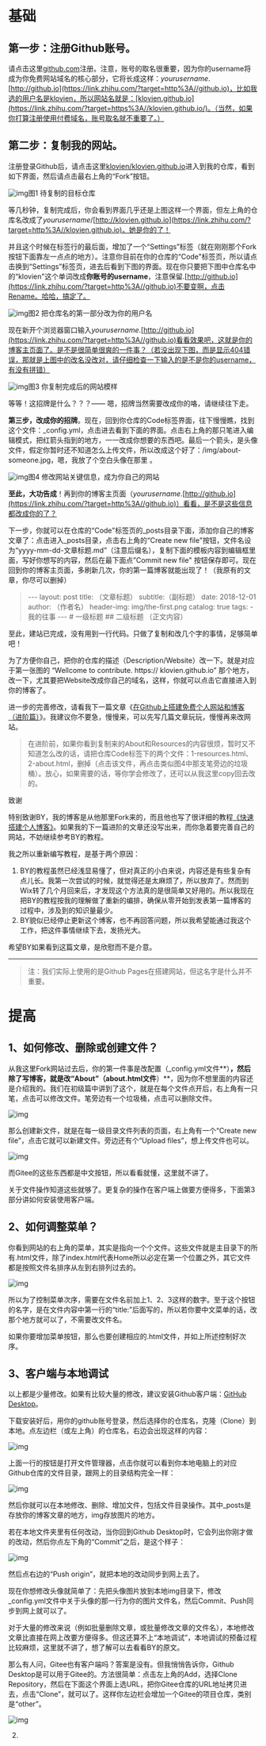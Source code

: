 # **基础**



## **第一步：注册Github账号**。

请点击这里[github.com](https://link.zhihu.com/?target=https%3A//github.com/)注册。注意，账号的取名很重要，因为你的username将成为你免费网站域名的核心部分，它将长成这样：*yourusername*.[http://github.io](https://link.zhihu.com/?target=http%3A//github.io)，比如我选的用户名是klovien，所以网站名就是：[klovien.github.io](https://link.zhihu.com/?target=https%3A//klovien.github.io/)。（当然，如果你打算注册使用付费域名，账号取名就不重要了。）

## **第二步：复制我的网站**。

注册登录Github后，请点击这里[klovien/klovien.github.io](https://link.zhihu.com/?target=https%3A//github.com/klovien/klovien.github.io)进入到我的仓库，看到如下界面，然后请点击最右上角的“Fork”按钮。

![img](https://pic2.zhimg.com/80/v2-82b8be6b74040645c0c5ea41e614ed75_720w.jpg)图1 待复制的目标仓库

等几秒钟，复制完成后，你会看到界面几乎还是上图这样一个界面，但左上角的仓库名改成了*yourusername*/[http://klovien.github.io](https://link.zhihu.com/?target=http%3A//klovien.github.io)。她是你的了！

并且这个时候在标签行的最后面，增加了一个“Settings”标签（就在刚刚那个Fork按钮下面靠左一点点的地方）。注意你目前在你的仓库的“Code"标签页，所以请点击换到“Settings”标签页，进去后看到下图的界面。现在你只要把下图中仓库名中的“klovien"这个单词改成**你账号的username**，注意保留.[http://github.io](https://link.zhihu.com/?target=http%3A//github.io)不要变啊，点击Rename。哈哈，搞定了。

![img](https://pic2.zhimg.com/80/v2-249351ec94754166ca841a5e9af1cbfd_720w.jpg)图2 把仓库名的第一部分改为你的用户名

现在新开个浏览器窗口输入*yourusername*.[http://github.io](https://link.zhihu.com/?target=http%3A//github.io)看看效果吧，这就是你的博客主页面了。是不是很简单很爽的一件事？（若没出现下图，而是显示404错误，那就是上图中的改名没改对，请仔细检查一下输入的是不是你的username，有没有拼错）

![img](https://pic2.zhimg.com/80/v2-22b8885746cef5e0083b91bb58a981a9_720w.jpg)图3 你复制完成后的网站模样

等等！这招牌是什么？？？—— 嗯，招牌当然需要改成你的咯，请继续往下走。

**第三步，改成你的招牌**。现在，回到你仓库的Code标签界面，往下慢慢瞧，找到这个文件：_config.yml，点击进去看到下面的界面。点击右上角的那只笔进入编辑模式，把红箭头指到的地方，一一改成你想要的东西吧。最后一个箭头，是头像文件，假定你暂时还不知道怎么上传文件，所以改成这个好了：/img/about-someone.jpg，嗯，我放了个空白头像在那里 。

![img](https://pic4.zhimg.com/80/v2-bca63121fccabc05cb6566c0dc59c84f_720w.jpg)图4 修改网站关键信息，成为你自己的网站

**至此，大功告成**！再到你的博客主页面（*yourusername*.[http://github.io](https://link.zhihu.com/?target=http%3A//github.io)）看看，是不是这些信息都改成你的了？

下一步，你就可以在仓库的“Code"标签页的_posts目录下面，添加你自己的博客文章了：点击进入_posts目录，点击右上角的“Create new file"按钮，文件名设为“yyyy-mm-dd-文章标题.md”（注意后缀名），复制下面的模板内容到编辑框里面，写好你想写的内容，然后在最下面点”Commit new file" 按钮保存即可。现在回到你的博客主页面，多刷新几次，你的第一篇博客就能出现了！（我原有的文章，你尽可以删掉）

> \---
> layout: post
> title: （文章标题）
> subtitle:（副标题）
> date: 2018-12-01
> author: （作者名）
> header-img: img/the-first.png
> catalog: true
> tags:
> \- 我的往事
> \---
> \# 一级标题
> \## 二级标题
> （正文内容）

至此，建站已完成，没有用到一行代码。只做了复制和改几个字的事情，足够简单吧！

为了方便你自己，把你的仓库的描述（Description/Website）改一下。就是对应于第一张图的 “Wellcome to contribute. https:// klovien.github.io” 那个地方，改一下，尤其要把Website改成你自己的域名，这样，你就可以点击它直接进入到你的博客了。

进一步的完善修改，请看我下一篇文章《[在Github上搭建免费个人网站和博客（进阶篇）](https://zhuanlan.zhihu.com/p/111832962)》。我建议你不要急，慢慢来，可以先写几篇文章玩玩，慢慢再来改网站。

> 在进阶前，如果你看到复制来的About和Resources的内容很烦，暂时又不知道怎么改的话，请把仓库Code标签下的两个文件：1-resources.html、2-about.html，删掉（点击该文件，再点击类似图4中那支笔旁边的垃圾桶）。放心，如果需要的话，等你学会修改了，还可以从我这里copy回去改的。

致谢

特别致谢BY，我的博客是从他那里Fork来的，而且他也写了很详细的教程[《快速搭建个人博客》](https://link.zhihu.com/?target=https%3A//qiubaiying.github.io/2017/02/06/%E5%BF%AB%E9%80%9F%E6%90%AD%E5%BB%BA%E4%B8%AA%E4%BA%BA%E5%8D%9A%E5%AE%A2/)。如果我的下一篇进阶的文章还没写出来，而你急着要完善自己的网站，不妨继续参考BY的教程。

我之所以重新编写教程，是基于两个原因：

1. BY的教程虽然已经浅显易懂了，但对真正的小白来说，内容还是有些复杂有点儿长。我第一次尝试的时候，就觉得还是太麻烦了，所以放弃了。然而到Wix转了几个月回来后，才发现这个方法真的是很简单又好用的。所以我现在把BY的教程按我的理解做了重新的编排，确保从零开始到发表第一篇博客的过程中，涉及到的知识量最少。
2. BY貌似已经停止更新这个博客，也不再回答问题，所以我希望能通过我这个工作，把这件事情继续下去，发扬光大。

希望BY如果看到这篇文章，是欣慰而不是介意。

------

> 注：我们实际上使用的是Github Pages在搭建网站，但这名字是什么并不重要。

# **提高**

## 1、如何修改、删除或创建文件？

从我这里Fork网站过去后，你的第一件事是改配置（_config.yml文件**）**，然后除了写博客，就是改“About”（about.html文件**）**，因为你不想里面的内容还是介绍我的。我们在初级篇中讲到了这个，就是在每个文件点开后，右上角有一只笔，点击可以修改文件。笔旁边有一个垃圾桶，点击可以删除文件。

![img](https://pic3.zhimg.com/80/v2-ba1369778abc1d81a5e965413c977072_720w.jpg)

那么创建新文件，就是在每一级目录文件列表的页面，右上角有一个“Create new file”，点击它就可以新建文件。旁边还有个“Upload files”，想上传文件也可以。

![img](https://pic1.zhimg.com/80/v2-6c293afa8debf5d271587ba7e265873c_720w.jpg)

而Gitee的这些东西都是中文按钮，所以看看就懂，这里就不讲了。

关于文件操作知道这些就够了。更复杂的操作在客户端上做要方便得多，下面第3部分讲如何安装使用客户端。

## 2、如何调整菜单？

你看到网站的右上角的菜单，其实是指向一个个文件。这些文件就是主目录下的所有.html文件，除了index.html代表Home所以必定在第一个位置之外，其它文件都是按照文件名排序从左到右排列过去的。

![img](https://pic1.zhimg.com/80/v2-68273c394a4f8e289e8b557f0c91c020_720w.jpg)

所以为了控制菜单次序，需要在文件名前加上1、2、3这样的数字。至于这个按钮的名字，是在文件内容中第一行的“title:”后面写的，所以若你要中文菜单的话，改那个地方就可以了，不需要改文件名。

如果你要增加菜单按钮，那么也要创建相应的.html文件，并如上所述控制好次序。

## 3、客户端与本地调试

以上都是少量修改。如果有比较大量的修改，建议安装Github客户端：[GitHub Desktop](https://link.zhihu.com/?target=https%3A//desktop.github.com/)。

下载安装好后，用你的github账号登录，然后选择你的仓库名，克隆（Clone）到本地。点左边栏（或左上角）的仓库名，右边会出现这样的内容：

![img](https://pic1.zhimg.com/80/v2-87ece8b0a9ffd56927b24b81eb49d9b8_720w.jpg)

上面一行的按钮是打开文件管理器，点击你就可以看到你本地电脑上的对应Github仓库的文件目录，跟网上的目录结构完全一样：

![img](https://pic3.zhimg.com/80/v2-4bcffce35639815a2187b03284c3097e_720w.jpg)

然后你就可以在本地修改、删除、增加文件，包括文件目录操作。其中_posts是存放你的博客文章的地方，img存放图片的地方。

若在本地文件夹里有任何改动，当你回到Github Desktop时，它会列出你刚才做的改动，然后你点左下角的“Commit”之后，是这个样子：

![img](https://pic1.zhimg.com/80/v2-68dbbf71f11e82efe1ff3285df9af580_720w.jpg)

然后点右边的“Push origin”，就把本地的改动同步到网上去了。

现在你想修改头像就简单了：先把头像图片放到本地img目录下，修改_config.yml文件中关于头像的那一行为你的图片文件名，然后Commit、Push同步到网上就可以了。

对于大量的修改来说（例如批量删除文章，或批量修改文章的文件名），本地修改文章比直接在网上改要方便得多。但这还算不上“本地调试”，本地调试的预备过程比较麻烦，这里就不讲了，想了解可以去看看BY的原文。

那么有人问，Gitee也有客户端吗？答案是没有。但我悄悄告诉你，Github Desktop是可以用于Gitee的。方法很简单：点击左上角的Add，选择Clone Repository，然后在下面这个界面上选URL，把你Gitee仓库的URL地址拷贝进去，点击“Clone”，就可以了。这样你左边栏会增加一个Gitee的项目仓库，类别是“other”。

![img](https://pic3.zhimg.com/80/v2-6396bab18a97d509317a20bab8b89e0a_720w.jpg)

2. 
